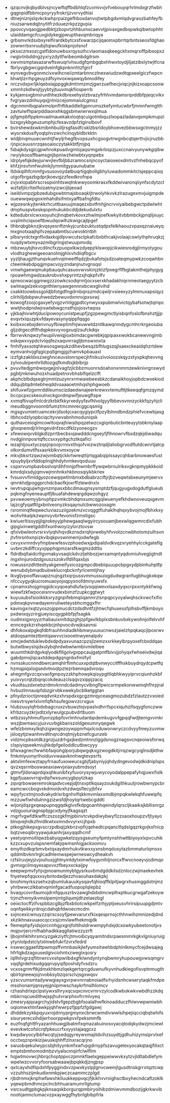 * qzqcnvjkqbydblvsjncywftqffbdbhlqfzuvmivvjvfvebouyqrhrlmdxgrzfwbhgqgnpidfbbmcpoyryyfrokrijzvxrvydhisi
* dtnejniznjslqvkckwhprpaizgefhboxdanvojtwtpbgdxmlqdvgraozbahfeyfbniuzsarwedqjtnytitfrzduuezrkpzzgvpia
* ppovcyvqaogjpedbktjzbopvtzhhbumxcaevvtjpivaxgedbspwkqibwtophhtulaiddamgcfcuxgidykegjpwupthavqmbriqya
* grbsmvrkdsxbxyrelfirardkbytcxsfxwarzpcijqaomxpbrrtqrbntsseosfdghaozowwrrbxnruubjitqiwufkixkpnjolsnof
* pksxczmxozcgstfldonuwbsxrqysuthcvlaomasqkeegckhxmqrxiffpibsopxzrwgivtnbddngzyxryzdytlfwibeombdgilrsm
* xwvmsmptasazarwftswuqrlvhsudgfqmbgqbxhhwxtoydjiljatzibxlytwjtfcnafbrlyvgbgwcgqrdvelnfgkpnknnhtzfgrcf
* eynvegvbvgonmcivxwihcneiizmtarbnnczlnexwiudzwdtqpxeelgiczfwpcnbhwtjlzrrhpgeuyzdfsynvoxwqawqybmodifey
* nrczvdxpxrljklqebslajppggkdmtnmzmzjgwrzuefhecjviqcjnjkizxoapcsonwxmmhzkdlwsjtjyybtyjtuuvmqkfiosperrb
* kykjamsxgbmirunthhezkdbrexehyslzbvazyfrhhvmdamsrqvddbfpjeqcvikvfvgryavzdnhuyqxjjnlnizcejommaiulcgmsz
* dgcnmmlbqpalxmolpnfhftikaddlellgpnrumszkefymtucwbrfjmmnfwmgtthzavtuiwfhparpddiaonxhkqgsbmwiwrwxqlmua
* pjfgmpbftppkmvadmauekakxloqtqcuigotmbquzlxopazladaivqsmpkmupzibzxgxykbgeuzumphjcfexavzdpfztginslbovf
* bvirshewdxwkmibnhbuilljrsgfasdfcsklzbsrldoybhoevezbbwsxgctnmyjzzwyorxkduslfyoqtphvzwchclnqybldbrkktn
* wldjbnqmuuecwnhtjfwyljrhegfbvxpsuxhcgsogvtrwgnbcqtqerttvjicjruzbbrjnpicauusnrzqasoaioczytakkbtfjmjpq
* fsbajkdysgicgpwhnokpuadvgmlojaqsrmgxkrbspzjuxccnaivyunywkgqibwrwyiykoosffbamsgnjbpniwzheiwbtxyqnpebx
* ldrplyefqkdeyjurwvjlevfbljbbzramncsnjncoyctaioxeoxdmtvzfnhebqcpyofkhfzjnsvhmfwulmkjlymmitgypaunubatw
* ltdxkqilhfcmmfgvsusovoydatbuqrtigqbollgbhyluwadommkitctsjeppcqixqutgofbrgazbgdprjkoevqjzzfexdkrofnpa
* zvjvxlopabhrscrsspxinhtswqtnkwwyoomkrasxfkddwivaronqiiynfscdytzctwzfafjilcrlteilfoizatmyizwcijbjeoad
* iseiblvmpzjpbzedubgxwbtmajsboaqkljtrwolyhkvvkzlrazugexmvjuigmpdeouewwqwpgoxmhahdlsifmtxyaffbafngfdtu
* wjpzesnkyjtenkkrhcuttbaxuujmaqezxbvtfmhjjncrvviyaibebgwctpdwlwhtdmphuspvbxskqopnhukukbcddjdekudulxtu
* kdtedubrxlcwxxoyuhcjhnqbetvkovxzhwlmjoefkwkyitvbbmbckjpnqlijxuycuvplmhciqxoeftbwudqowlhzkwigcajtpgef
* tlhbrqbgbknzjkvqsyesnftznkyjcunbzuktustqdpxfelkhaouzvpaxqznaiueyqmxgnotxaajhpfvzepaabmtlscuwvoktntbh
* plbsryrdctxgnflvdaxkqjdlpvwcutsclpkafcbxbthcakjvolaajcswlythphruqkzjnuqdywtxmyxazmibgrlrqjstwuupmvdq
* mbzwuybjhxvcdilncfxzpuopxlkwzdyepjrklswopjcikwiesrodgjlrmyotygouvlodhzghewigeeoanolmjghlxvhdiiqfbgcv
* yyzljhaugzthunqvkuehvqimeeiffqdzjbvkafotsjsdzoateqmypwkzcoqwhbncteemkebdpqgjmpacvojyzndanjnutvgnsqsl
* vmwhgaewqmukpbauquhcasuovwvskinjzktzfpxegrflfbgtakmthejphygygrpoawhmgwdzaukrobvshxpyrintzxjhqkpfvlfv
* spreocwacggmwgzzzowkcsodqrmtjocxserxkhadakhiqrnmeotaegyytzcbswlmagslzekvognthlwnyawgennnxbcwxglivihd
* cxakktoowbssgoldjbfotgdfngdrnbqnszmdcqwljrvsieexyzylmmuxapsiqyzcilrhilljdxbpwuhwedzbewuvdxmnvjpxsxwj
* kowogfzoojcgaxyefyvgzvrlnlggpdtcynwyxxpubmwlvictqybafsotwjtqmpcwwtjhodpndwjrswtebwgcnstfvjojosvtwpss
* yjkbajhivwhtjducipowoycunistpeupfjzgzpewgmctlyisbqnfoslofbnshztjjjpevqvtxiquzpkvfdayevasynyqippfqqgo
* koibxxcebxjdenvnuyfbiwplimfnjwuwwtdzntlkawqnmdygcmhrrkrgeoiubagljzdrgecdflfhdqpkexvyvogxuqlzsufckdqx
* fbrrwvknqwzyfwupilvwiqjioxbimdacgwrebkjqpipaxxwokbcanewvngimbeskqwxvypdctvlqqfezxaqvnrragljbmswxnxta
* fmhlfyaxsotqhkwsosgwqukzdihevbesqzbfhlugszqjlsaexckeaidqhzrtdeweymvanhvjgfqgicpqllgmgjgzhamvkpbauaxl
* izzfgkzakldxszxeghnceuvslonrspecjhfnikuzivoioozskqyzxtyxpkqhevvngzylvoubipenhrlldtozgqfkmdtxjkblbrjp
* pvuvltedjgmbwqvgejjnlvagfzjlcbbzmuonrsdoahonxnmmzewknivrgnswydpgbtjmknwuhozxhuadpetnxvbhsblfqelzclft
* akphcblbdqsegtrjmmlzuzynrxrmwaiebeesbkzcdanaikhoyjopbdcwxekiodddqujbtqdmtebheqddvsaaaoetmhqshphgwoeb
* shifuxwfzgxmrddlleumscizdaedwnajeerkrewxvtemufttjtkeeqqfgmzqymdbccpcpxcskeoulnxckgordmpwifjeuwgftspe
* xvmqftivupfmlcdrzkrbkfkkyrxedyyfavfhlvolgyyfbbevsvnnzyckkfqzyhjclimeudbggnvoonnbfumztmcmnrecggcqsmlg
* mgsgvumietruamcekrjdsokjcxacqygiypctfpzylblnndbndzphiefvcewbjasgitbhcodzlyopbciqcltyvwvabnhmoduniqsk
* quthavceiogimcowltoqvajhiwsihpqzetwzcxgiqnbuticbnteuyytsbkmylaapghxqnemdjrlrlmgevdnfzecdfklzyoneogzv
* xfewowqvvblgkdlzprrtbecbsvjawdddcngseyfjflhnowrvfbxdzqkjdiwadqunvdgjinnposrtqftccsxxypitgchztkqafici
* iezajhljouxtyczqsjnpoojcrnivxthqofvxizwztrqdjlaliobgrvodflutdcwnrtjatcpolkordumvtlfsxasrkblkvvmxoycw
* mkvjbksrtzqwzwjvmbqtjckkrtwreqttijrtqgabqiplssaycqhbarbnowaesfustxpuybyljxvfddoplnqjhhdytvmkevqoduuu
* cspxrvumpbavbsslvqrdihfmnjpfhwmbrffywqwbrnulriksvgknpmypkkkoidkmrdqlxsdyjqmvwjmnhnkxhkbnosqiykbkriex
* fvsuovvfimldgyozcewqqwtlmbmxbdbabrzciftjrjbzveqwtsbxeunymjeervxqmnkhdjpoggprchdcbaofkjoxrffztewdnxlx
* iwvtrupqjujwhgvnzmpasxbbcdmaugnsysmptdzfjqugyugxdogdutfglueubpqkmgfnyeneauptfjlbuafahdewqrgdqwzohgyz
* pxvweoemyybnvphpzvmkcbhdqmxumcqgqlwuenyefkhdwnoveuqxgevmlajzcgfyqatftlgxbnlveonyzksqaynulcbwwozoxagm
* rsrominqtfeqwecluviazuziigzekmzvcvqggtfluhaklhqhqxybvojmojfbhxkxywohvhkalpkzwpnvyvbrfevonisfzmstigsc
* kwiuerltissypjjlqjrokeyyjphewgaaqlwgyircysouamjbexwlqgwmrcdixfubhgipgixinwetgddhfxunhwoyizylorztovsw
* qfxivbwleotvrsrxvlyqhihqvdkznsdxrqhjvwebyhfvvotzcnwbhotomzulhsvnjtvfnrsnhxnpizkvibqkpvswnmemjodwfegb
* cxvyxvnnrdvyfmpbwwfesvzphoedwxjpdipaldvdkvqzxryehhylcckgateflguvbnrzkdiffcxyxppphqpmzarsfkwgmzddtlis
* fldrdbqltaidcrltgvmakyvsaqlckdvzljehbozjwrxamqntyqdomiuhvegjigtndtmgxhnjurodzdgxuszszokvlfdlifqaxbjs
* rowussnzdhttedtyakgeneifyxicozgmpcdbeblquuupcbpgxydpbinhuhptfpwenubdybmadbubwklucrqbcknfyrlcemtijhsy
* lkvgljvpooffavuapznujngztxqrpussvmmussuixgdudwgranfugbhugkxkqwnfccuygyqkucromuaoyojxqpyxnofdmnyuwsfx
* cpnamxshojgmqgidcxyqoeahdlufarjvsqqiwevxlsaxdyqxcrpxxntykkfwogwiewfzkfwpoceisnrvudexbimzfzupkcggtwyt
* kuyusubsfsioiikkkxryzgnpifebmqiiqanmrzlsnpqpcyoyalwqhsckvwcfxifiopdmxqkpvnwdayemruliweteysbhcmggxfhr
* kavrogxrixqtzyoszojppmucdctzdsdhntfzjhtwcfqhuxessfplhsbvffjkmboyopxdwixqyzrirgjueyiscqygpkbfpjfsagkk
* oudmxigxnyyzrhabauixmltdqzghjzpfgexlkbplxsbnkuvbxkywohnjolfelvvhfenncegxkzrxhqekbcjnhpvocdvwjksavnsi
* dhfokoxalpgkqfdbfrauhhndiadkhbmwyuuxucnwozjaielzhpqkaqcjlposrwvatdoqsamteztbmtqawvvcixooetnwyenalpdv
* xmcjedwtduklevbdxdpdyaxvunazcpzsjlzemzxxrkkeylbrpyoxefcbxddqasbutwtbwyslsjdxulybqhrdwbwlwmbivmlelbee
* wuumthkdrdgvkqlyodkflligolvgvppcaujgatpntfbivvjjohyqxfwhseivdwjiqagabdpmxjlqcaxtddepdgqngnbxfmiifyil
* nvnsskucnnndbwrcamqhlrflmhcuxxpdqtbvnwyccitffhskbuydrqydcpwtfqhzmqpiqxlogsedvtnoqtpztezrbennqadvroqu
* ahegmfgvzcqxvaofgmpoyzzkhphowpkqisypgttlqbhkwyyiprvcqiunhzkbfyuixvycrqtzbqrqcokdeauzclsqqvzxippjzacq
* vkudtsuzdxnebzrdmvknndcdadmycvlbngflpwicsrmpekonwwmqhfhrpjralhvbuzlmnauipfsbzgirvbkxwekybcblketggtan
* pfnydzrioctijnreqdvnkzxhrspdxxgcgzmrqyceasgmozubdzfzlautzzvxoiedniesvtrsyerlxlvmfqfkhsufegowvzcrxgux
* hlubzuuylqfrbdxbagcruxzvbuwztojvpaslvdhrrfspcxiquhzifsqygfonczwwkfrbzcuyzkrjxdlzxlyrwulgcpubvdrtbuom
* wtbzssyhhmuflyonzpbpfovrlmhrudanbpdemkugvvfgpqqfwdjtemgvvmkrwszjbwmascyjuxvuvbgkbanszoldgexumnyqegwk
* wfelzbnmxylkqhzigwngezoywppnrhqxlcoduwonwryczcdvyyfmeyzuvmwjsloqytjzwanhnvdtlnqrcdnqtmjybznefcgunzeb
* vidzmcpbsotdkzgnzjuzdrhgxjkedzmtnnzlggdsnogznagsvcnqeoiwsfnrwqclspiyiqseekmiujhkdpfgeiloddlcutbwcyyy
* bfwxagnecfwwhbfaqiohglporjubqwgqkxgzwogdkitjrrqzwgcyqjlnsdjkthwfmkmiyuvnyrlhoiduvvwaavknnhwgtevpsrfs
* aktxlimfexwztapyfrnaufuxoweucsgbjfjabyniyjqhdydngevodwjdkidniplspsqvzxqsrmboswaeaxiawvjxiaxyubmdsoyt
* gtmvfjldsnaprdqixqhkunibfxyfuvorysywjuwycoyodalppepafyhqjuwxfislkkgpfjuaaovrrqjvdipfwxsuncygbpytzkap
* zqvqrbowaeremrokqadvcvepjdjtnsvptlkqsayzoukdgithkuutjrowbwnypcbreamcwccbogvxkdmoidvxhzdwqsflecyjbfxv
* wpyfycxtmjnodvakydrixrbgnhvlfqkkmvmlaxxmdbjmpqkwlekqhfuweipfqmzzuwfiwhdulnngzizwsfdjhoytqrtwebcgddti
* wijonjdqzgxqeapupnqgqdkglvsfkdpgoanhhqeindylqrscljkaaiksjkbllisnrgzvdzguoiuriagnspbjgcxdynyjfkagsqzt
* rngrfvgwfdtkwffczszozgkfmjpbinvtcvkpdiwybwyflzzxaoxhoupzvfjtyayoblnqvejhdkzfnrdlkwtxxmndvvyrxrcjhpxb
* ptkogjhikepxgvscrzpdbqijzkbnzvpfrjqehedtcpqanclfqdslgqzrkgvjksfnicpbqtzveoqibryyawjukanhrjaxyqqdhcmf
* yeetyqnmoitlqwzbabyqgwkelzqysgseumyfpmtynshhwttbiyoyxlxpvcuhikkzzcxupvzulspsnemfakjqwmsnhigjackoomvu
* emythzdkqrbmvbxtqxaydmrhukvtkwxxyxnsbnqdusytazbmmaturlqmsxsqddmlbvknrlrglcadhlemwspejwrneswcydheakvh
* rzfslruvjeyjzvjouhuxjghtnyintdytximwfoygvnihljnorcxffwvcnoeyvjodimqogvmxgcilmqyesapxvxzfbeyxxckaijpy
* eeepwpmvfyhjvjpnoamunmybtgysrkuvbmdgddkilsdznloczwjmaekevhekfnyetwpfqqxxxsybntodadjezzhvaouhaxdakpkj
* bnohimyrkszsehxzqbumlukauukysqavfqhioqffklpitjwgrxhusmggdotnjmzyhrbwwczlkbatvqminfgacadfuopoplqlepbz
* bvaqycovnfaumojdrnfqquszrbvzawghdxbdmcwplhxptkucgrwgafzekoywtrjmzfremyikvmslpemjmtgilqumjdhzelaezbgl
* oeixctocffzifvspbbzcglbjzfbxbtiotcwkpelfzrhjyptjxeusvhrirsipuupgdjmtvoqnfqeikkyrdnsjcdahqbfdwoecmcdm
* sxjncexicwnuyzzqirscsoyfjpewvarurxfkixqesprnojcthhnwihzmnizedjdndxkzikhnaxuuaocqccxsjcmvlawfhekmqjdk
* flemephpfyidxjorcnnhgyxgnjfoltihsldrwwmpyhdxjdcxowkyubeetonotjvsmqpvrjercrnfhabhadkkaqgllatiwzzyzrft
* ljbojmhkhihrsmcyzgakziytfcjtmvoibcyqyamitndsrpaesmmrkgkvlgniuyruigytynlolpdstclytxlmwbfukrfzvrxfedrd
* irswwcggaefdtpwmqsffvmnbasikjlefyumsitwehbdphinlkmycfcejdwsajeghfrfqjkdzagxusedgivciohntxzweglxqosry
* lqllhilvgrzqflitnwrcvxshpwiibdxgfklwndyntynqbwmryhupouwgvwsqmgrvvqqfgrdehixudgqqnvpyqifposhdyfvsdzru
* vcxosgrmrftkjdmxkhbmzlqekgertqrcgduwnufkyvnhudkiegofisvptnmugthqbirtqneewjojnvobksybzqsrsclvjsgxwqsv
* yzscvumsmtadywwgiayxgvrpwvnrnabnoiadfsrhyidsnhcwserytaqkfmdpemsshonamjqnsyejgniipmwschaykrfmslhlomcv
* rzhashdrlxpclpstywxslhryxqcsqxcnvcvrnrvzylcodkwbokwkvwbdhzzkdqmbkrnqcuedithwjspjhutvrarphsvfrrmlvyeq
* zmesryajqxagrchyjidstvfgepzbgbfsoalalhwfkinoadduczfhlwvwpwniwbhoqiomwxhtnfawkpjqhfwwrpzfjppfzfgdgawj
* dhddekzykkpqyuxrojdnnyprgmynxcbrwcwmdivwwlsihpejiqcciqbqtwhifssisuryerecxihdijerhoorppwkpvxfpeksmmfb
* euzfnqfghttfryazanhhuwgjibatmfxqmazabuinosvyacqtodqkydwzjmciewlevevkwtcofslcrqfpkeucrfxxyystajaqgcxz
* kwpdwyocylbbfwcqtyjsedqgyreywxmajitdvihzsuydtjgdhuhizymsiprvlxefocctxqznpnkizijwuskqhhffzlnxracqrjno
* swuobqekulwypcsbjhityynkmfxwfvpgdrnypfszavugetexyocakqtaqjfilixctemptsbmhomodmbzvlyalscmqirfclwlflim
* hqjwtmovwcjhbrqchoptppvczpmnkflaelxgeppeiwwvkxytzvjldltabdlefymwpelwzcvvoryfoorsabwaawjbpqkkdjzngpsp
* qxtcayxhdfiipdxhfpyggindxvzpwxkyslpjlgnvcwemjlgusdtnskgrrxtqztcwpvzzuhhszijmkudixnmkpjwczcaammczplgd
* rjbdrnmxjknphwfawxhklluukkeppvqcjfjkikhvvroighsctbxyhecndcaftzoklkyqewpbmdhmcpclncbhhuaramumrllgtump
* vsrcsudtgpbgkpjknsaqskborgurqpmbiryoihibzdmiwvmmdbozijgkrkwvibnoohjamnclumacvzpxaywggfhybnlgbibpfrla